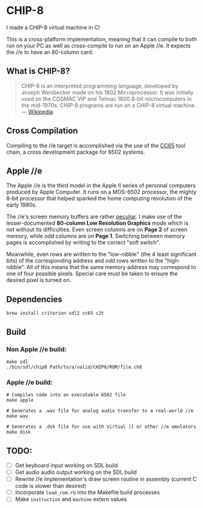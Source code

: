 # CHIP-8

I made a CHIP-8 virtual machine in C!

This is a cross-platform implementation, meaning that it can compile to both run on your PC as well as cross-compile to run on an Apple //e. It expects the //e to have an 80-column card.

## What is CHIP-8?

> CHIP-8 is an interpreted programming language, developed by Joseph Weisbecker made on his 1802 Microprocessor. It was initially used on the COSMAC VIP and Telmac 1800 8-bit microcomputers in the mid-1970s. CHIP-8 programs are run on a CHIP-8 virtual machine. — [Wikipedia](https://en.wikipedia.org/wiki/CHIP-8)

## Cross Compilation

Compiling to the //e target is accomplished via the use of the [CC65](https://cc65.github.io/) tool chain, a cross development package for 6502 systems.

## Apple //e

The Apple //e is the third model in the Apple II series of personal computers produced by Apple Computer. It runs on a MOS-6502 processor, the mighty 8-bit processor that helped sparked the home computing revolution of the early 1980s.

The //e's screen memory buffers are rather [peculiar](https://en.wikipedia.org/wiki/Apple_II_graphics#Peculiarity_of_graphics_modes). I make use of the lesser-documented **80-column Low Resolution Graphics** mode which is not without its difficulties. Even screen columns are on **Page 2** of screen memory, while odd columns are on **Page 1**. Switching between memory pages is accomplished by writing to the correct "soft switch".

Meanwhile, even rows are written to the "low-nibble" (the 4 least significant bits) of the corresponding address and odd rows written to the "high-nibble". All of this means that the same memory address may correspond to one of four possible pixels. Special care must be taken to ensure the desired pixel is turned on.

## Dependencies

```
brew install criterion sdl2 cc65 c2t
```

## Build

### Non Apple //e build:

```
make sdl
./bin/sdl/chip8 Path/to/a/valid/CHIP8/ROM/file.ch8
```

### Apple //e build:
```
# Compiles code into an executable 6502 file
make apple

# Generates a .wav file for analog audio transfer to a real-world //e
make wav

# Generates a .dsk file for use with Virtual ][ or other //e emulators
make disk
```

## TODO:

- [ ] Get keyboard input working on SDL build
- [ ] Get audio audio output working on the SDL build
- [ ] Rewrite //e implementation's draw screen routine in assembly (current C code is slower than desired)
- [ ] Incorporate `load_rom.rb` into the Makefile build processes
- [ ] Make `instruction` and `machine` extern values